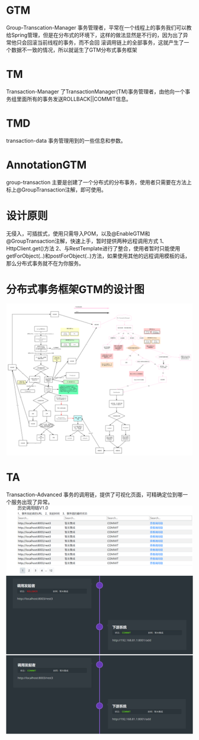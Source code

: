 # GTM
Group-Transcation-Manager
事务管理者，平常在一个线程上的事务我们可以教给Spring管理，但是在分布式的环境下，这样的做法显然是不行的，因为出了异常他只会回滚当前线程的事务，而不会回
滚调用链上的全部事务，这就产生了一个数据不一致的情况，所以就诞生了GTM分布式事务框架

# TM
Transaction-Manager
了TransactionManager(TM)事务管理者，由他向一个事务组里面所有的事务发送ROLLBACK||COMMIT信息。

# TMD
transaction-data 事务管理用到的一些信息和参数。

# AnnotationGTM
group-transaction 主要是创建了一个分布式的分布事务，使用者只需要在方法上标上@GroupTransaction注解，即可使用。

# 设计原则
无侵入，可插拔式，使用只需导入POM，以及@EnableGTM和@GroupTransaction注解，快速上手，暂时提供两种远程调用方式
1、HttpClient.get()方法
2、与RestTemplate进行了整合，使用者暂时只能使用getForObject(..)和postForObject(..)方法，如果使用其他的远程调用模板的话，那么分布式事务就不在为你服务。

# 分布式事务框架GTM的设计图
![Image text](https://github.com/henkudeluqiqi/GTM/raw/master/框架流程.png)

# TA
Transaction-Advanced
事务的调用链，提供了可视化页面，可精确定位到哪一个服务出现了异常。
![Image text](https://github.com/henkudeluqiqi/GTM/raw/master/transaction-advanced/分析页面1.png)
![Image text](https://github.com/henkudeluqiqi/GTM/raw/master/transaction-advanced/分析页面2.png)
![Image text](https://github.com/henkudeluqiqi/GTM/raw/master/transaction-advanced/分析页面3.png)
